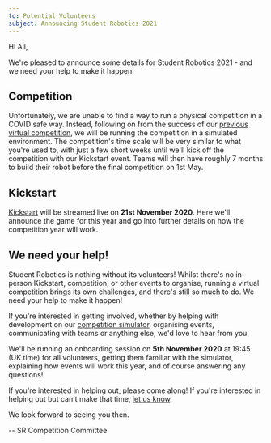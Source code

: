```yaml
---
to: Potential Volunteers
subject: Announcing Student Robotics 2021
---
```


Hi All,

We're pleased to announce some details for Student Robotics 2021 - and we need your help to make it happen.

## Competition

Unfortunately, we are unable to find a way to run a physical competition in a COVID safe way. Instead, following on from the success of our [previous virtual competition](https://studentrobotics.org/news/2020-07-25-post-competition/), we will be running the competition in a simulated environment. The competition's time scale will be very similar to what you're used to, with just a few short weeks until we'll kick off the competition with our Kickstart event. Teams will then have roughly 7 months to build their robot before the final competition on 1st May.

## Kickstart

[Kickstart](https://studentrobotics.org/events/sr2021/kickstart) will be streamed live on **21st November 2020**. Here we'll announce the game for this year and go into further details on how the competition year will work.

## We need your help!

Student Robotics is nothing without its volunteers! Whilst there's no in-person Kickstart, competition, or other events to organise, running a virtual competition brings its own challenges, and there's still so much to do. We need your help to make it happen!

If you're interested in getting involved, whether by helping with development on our [competition simulator](https://github.com/srobo/competition-simulator), organising events, communicating with teams or anything else, we'd love to hear from you.

We'll be running an onboarding session on **5th November 2020** at 19:45 (UK time) for all volunteers, getting them familiar with the simulator, explaining how events will work this year, and of course answering any questions!

If you're interested in helping out, please come along! If you're interested in helping out but can't make that time, [let us know](competition-team@studentrobotics.org).

We look forward to seeing you then.

-- SR Competition Committee
